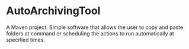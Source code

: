 # AutoArchivingTool

A Maven project. Simple software that allows the user to copy and paste folders at command or scheduling the actions 
to run automatically at specified times.

